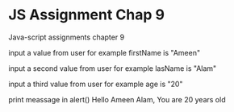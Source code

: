 <h1> JS Assignment Chap 9 </h1>

Java-script assignments chapter 9

input a value from user for example firstName is "Ameen"

input a second value from user for example lasName is "Alam"

input a third value from user for example age is "20"

print meassage in alert() Hello Ameen Alam, You are 20 years old
